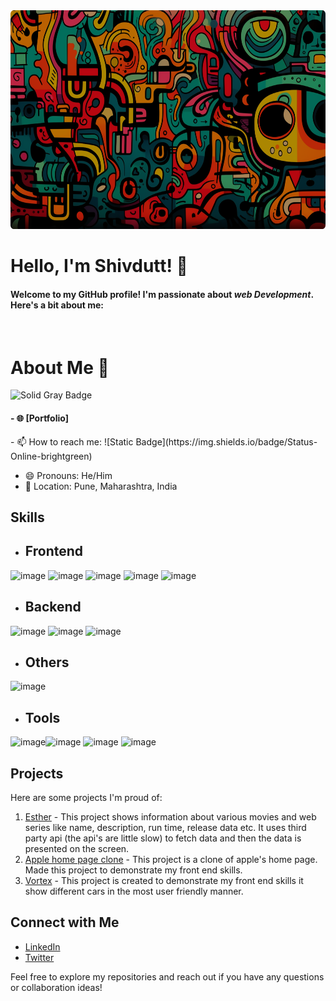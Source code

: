 <img src="https://raw.githubusercontent.com/shivdutt-B/shivdutt-B/main/up_poster-modified.png" alt="Alt text" height="350" width="100%" style="border-radius: 100;">

# **Hello, I'm Shivdutt! 👋** 
<h4>Welcome to my GitHub profile! I'm passionate about <i>web Development</i>. Here's a bit about me:</h4>
</br>

# About Me 🤏
![Solid Gray Badge](https://img.shields.io/badge/Label-Example-lightgrey?style=for-the-badge)




<h4>- 🌐 [Portfolio]</h4> 
- 📫 How to reach me: 
![Static Badge](https://img.shields.io/badge/Status-Online-brightgreen)


- 😄 Pronouns: He/Him </br>
- 📍 Location: Pune, Maharashtra, India </br>

## Skills

- <h2>Frontend</h2>
![image](https://github.com/shivdutt-B/shivdutt-B/assets/136951010/721899c0-b919-435b-8bb9-accb41758951) ![image](https://github.com/shivdutt-B/shivdutt-B/assets/136951010/30234aee-eb5b-4cf7-8e2a-1de57500e7d4) ![image](https://github.com/shivdutt-B/shivdutt-B/assets/136951010/7143df19-d1ef-4bd3-8226-158e423f4daf) ![image](https://github.com/shivdutt-B/shivdutt-B/assets/136951010/573b91d6-c618-440b-a1ce-c96847a8e216) ![image](https://github.com/shivdutt-B/shivdutt-B/assets/136951010/7b64027a-1836-46a8-a560-543961996c18)
- <h2>Backend</h2>
![image](https://github.com/shivdutt-B/shivdutt-B/assets/136951010/aa4b7bf2-c627-4ae8-8767-56d2f6efd811) ![image](https://github.com/shivdutt-B/shivdutt-B/assets/136951010/fc6e1539-169b-4339-96d0-e796112e8e2f)
![image](https://github.com/shivdutt-B/shivdutt-B/assets/136951010/4cd479d1-2ff5-49a4-aec3-85bda249d17a)
- <h2>Others</h2>
![image](https://github.com/shivdutt-B/shivdutt-B/assets/136951010/5cf62d85-06f7-4a78-9cf5-569c84748600)
- <h2>Tools</h2>
![image](https://github.com/shivdutt-B/shivdutt-B/assets/136951010/58add38c-a496-4955-a644-ddc53679fca5)![image](https://github.com/shivdutt-B/shivdutt-B/assets/136951010/acf2fb78-99eb-4409-a5e5-e60446f3381c) ![image](https://github.com/shivdutt-B/shivdutt-B/assets/136951010/ec114cb0-3d12-4b6f-955e-55a1aca93c0b) ![image](https://github.com/shivdutt-B/shivdutt-B/assets/136951010/6d832910-f16c-43fa-92aa-08899898cc27) 





## Projects

Here are some projects I'm proud of:

1. [Esther](https://quad-phi.vercel.app/) - This project shows information about various movies and web series like name, description, run time, release data etc. It uses third party api (the api's are little 
   slow) to fetch data and then the data is presented on the screen. 
2. [Apple home page clone](https://appleclone-sable.vercel.app/) - This project is a clone of apple's home page. Made this project to demonstrate my front end skills.
3. [Vortex](https://quad-phi.vercel.app/) - This project is created to demonstrate my front end skills it show different cars in the most user friendly manner. 

## Connect with Me

- [LinkedIn](https://www.linkedin.com/in/shivdutt-bhadakwad-07a462280/)
- [Twitter](https://twitter.com/shivdutt059)

Feel free to explore my repositories and reach out if you have any questions or collaboration ideas!

